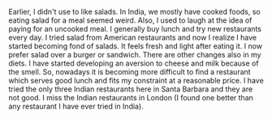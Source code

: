 Earlier, I didn't use to like salads. In India, we mostly have cooked foods, so eating salad for a meal seemed weird. Also, I used to laugh at the idea of paying for an uncooked meal. I generally buy lunch and try new restaurants every day. I tried salad from American restaurants and now I realize I have started becoming fond of salads. It feels fresh and light after eating it. I now prefer salad over a burger or sandwich.  There are other changes also in my diets. I have started developing an aversion to cheese and milk because of the smell. So, nowadays it is becoming more difficult to find a restaurant which serves good lunch and fits my constraint at a reasonable price. I have tried the only three Indian restaurants here in Santa Barbara and they are not good. I miss the Indian restaurants in London (I found one better than any restaurant I have ever tried in India).

